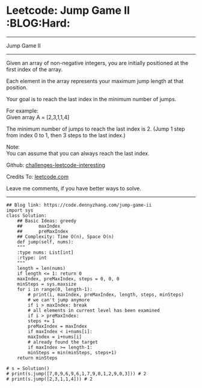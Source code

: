 
# Leetcode: Jump Game II     :BLOG:Hard:

---

Jump Game II  

---

Given an array of non-negative integers, you are initially positioned at the first index of the array.  

Each element in the array represents your maximum jump length at that position.  

Your goal is to reach the last index in the minimum number of jumps.  

For example:  
Given array A = [2,3,1,1,4]  

The minimum number of jumps to reach the last index is 2. (Jump 1 step from index 0 to 1, then 3 steps to the last index.)  

Note:  
You can assume that you can always reach the last index.  

Github: [challenges-leetcode-interesting](https://github.com/DennyZhang/challenges-leetcode-interesting/tree/master/problems/jump-game-ii)  

Credits To: [leetcode.com](https://leetcode.com/problems/jump-game-ii/description/)  

Leave me comments, if you have better ways to solve.  

---

    ## Blog link: https://code.dennyzhang.com/jump-game-ii
    import sys
    class Solution:
        ## Basic Ideas: greedy
        ##      maxIndex
        ##      preMaxIndex
        ## Complexity: Time O(n), Space O(n)
        def jump(self, nums):
    	"""
    	:type nums: List[int]
    	:rtype: int
    	"""
    	length = len(nums)
    	if length <= 1: return 0
    	maxIndex, preMaxIndex, steps = 0, 0, 0
    	minSteps = sys.maxsize
    	for i in range(0, length-1):
    	    # print(i, maxIndex, preMaxIndex, length, steps, minSteps)
    	    # we can't jump anymore
    	    if i > maxIndex: break
    	    # all elements in current level has been examined
    	    if i > preMaxIndex:
    		steps += 1
    		preMaxIndex = maxIndex
    	    if maxIndex < i+nums[i]:
    		maxIndex = i+nums[i]
    	    # already found the target
    	    if maxIndex >= length-1:
    		minSteps = min(minSteps, steps+1)
    	return minSteps
    
    # s = Solution()
    # print(s.jump([7,0,9,6,9,6,1,7,9,0,1,2,9,0,3])) # 2
    # print(s.jump([2,3,1,1,4])) # 2

